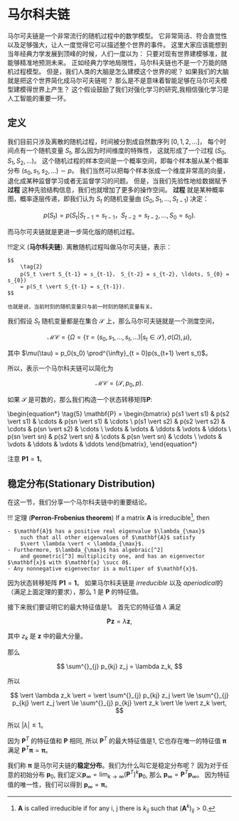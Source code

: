# 马尔科夫链

马尔可夫链是一个非常流行的随机过程中的数学模型。
它非常简洁、符合直觉性以及足够强大，让人一度觉得它可以描述整个世界的事件。
这里大家应该能想到当年经典力学发展到顶峰的时候，人们一度以为：
只要对现有世界建模够准，就能够精准地预测未来。
正如经典力学地局限性，马尔科夫链也不是一个万能的随机过程模型。
但是，我们人类的大脑是怎么建模这个世界的呢？
如果我们的大脑就是把这个世界简化成马尔可夫链呢？
那么是不是意味着智能足够在马尔可夫模型建模得世界上产生？
这个假设鼓励了我们对强化学习的研究,我相信强化学习是人工智能的重要一环。

## 定义

我们目前只涉及离散的随机过程，时间被分割成自然数序列 $[0, 1, 2, \ldots]$，
每个时间点有一个随机变量 $S_t$, 那么因为时间维度的特殊性，
这就形成了一个过程 $(S_0, S_1, S_2, \ldots)$。
这个随机过程的样本空间是一个概率空间，即每个样本服从某个概率分布 $(s_0, s_1, s_2, \ldots) \sim p$。
我们当然可以把每个样本张成一个维度非常高的向量，退化成某种监督学习或者无监督学习的问题。
但是，当我们先验性地给数据赋予 **过程** 这种先验结构信息，我们也就增加了更多的操作空间。
**过程** 就是某种概率图，概率逐层传递，即我们认为 $S_t$ 的随机变量由 $(S_0, S_1, \ldots, S_{t-1})$ 决定：

$$
    \tag{1}
    p(S_t) = p(S_t \vert S_{t-1} = s_{t-1}， S_{t-2} = s_{t-2}, \ldots, S_{0} = s_{0}).
$$

而马尔可夫链就是更进一步简化版的随机过程。

!!!定义
    (**马尔科夫链**). 离散随机过程叫做马尔可夫链，表示：

    $$
        \tag{2}
        p(S_t \vert S_{t-1} = s_{t-1}， S_{t-2} = s_{t-2}, \ldots, S_{0} = s_{0}) 
        = p(S_t \vert S_{t-1} = s_{t-1}).
    $$

    也就是说，当前时刻的随机变量只与前一时刻的随机变量有关。

我们假设 $S_t$ 随机变量都是在集合 $\mathcal{S}$ 上，那么马尔可夫链就是一个测度空间，

$$
    \tag{3} 
    \mathcal{MC} = \{\Omega = \{\tau = (s_0, s_1, \ldots, s_t, \ldots) \vert s_t \in \mathcal{S}\}, \sigma(\Omega), \mu\},
$$

其中 $\mu(\tau) = p_0(s_0) \prod^{\infty}_{t = 0}p(s_{t+1} \vert s_t)$。 

所以，表示一个马尔科夫链可以简化为

$$
    \tag{4}
    \mathcal{MC} = (\mathcal{S}, p_0, p).
$$

如果 $\mathcal{S}$ 是可数的，那么我们构造一个状态转移矩阵$\mathbf{P}$:


\begin{equation*}
    \tag{5}
    \mathbf{P} =
    \begin{bmatrix}
        p(s1 \vert s1) & p(s2 \vert s1) & \cdots & p(sn \vert s1) & \cdots \\
        p(s1 \vert s2) & p(s2 \vert s2) & \cdots & p(sn \vert s2) & \cdots \\
        \vdots & \vdots & \ddots & \vdots & \ddots \\
        p(sn \vert sn) & p(s2 \vert sn) & \cdots & p(sn \vert sn) & \cdots \\
        \vdots & \vdots & \ddots & \vdots & \ddots
    \end{bmatrix},
\end{equation*}

注意 $\mathbf{P} \pmb{1} = \pmb{1}$。

## 稳定分布(Stationary Distribution)

在这一节，我们分享一个马尔科夫链中的重要结论。

!!! 定理
    (**Perron-Frobenius theorem**)
    If a matrix $\mathbf{A}$ is irreducible[^1], then

    - $\mathbf{A}$ has a positive real eigenvalue $\lambda_{\max}$
        such that all other eigenvalues of $\mathbf{A}$ satisfy
        $\vert \lambda \vert < \lambda_{\max}$.
    - Furthermore, $\lambda_{\max}$ has algebraic[^2]
        and geometric[^3] multiplicity one, and has an eigenvector $\mathbf{x}$ with $\mathbf{x} \succ 0$.
    - Any nonnegative eigenvector is a multiper of $\mathbf{x}$.

[^1]: $\mathbf{A}$ is called irreducible if for any i, j there is $k_{ij}$ such that $(\mathbf{A}^k)_{ij} > 0$.
[^2]: Algebraic multiplicity is the number of times an eigenvalue appears in a characteristic polynomial of a matrix.
[^3]: Geometric multiplicity is the nullity of $\mathbf{I} - \lambda \mathbf{A}$.

因为状态转移矩阵 $\mathbf{P} \mathbf{1} = \mathbf{1}$。
如果马尔科夫链是 $irreducible$ 以及 $aperiodical$的（满足上面定理的要求），那么
 1 是 $\mathbf{P}$ 的特征值。

接下来我们要证明它的最大特征值是1。
首先它的特征值 $\lambda$ 满足

$$
    \mathbf{P} \mathbf{z} = \lambda \mathbf{z},
$$

其中 $z_k$ 是 $\mathbf{z}$ 中的最大分量。

那么

$$
    \sum^{}_{j} p_{kj} z_j = \lambda z_k,
$$

所以

$$
    \vert \lambda z_k \vert = \vert \sum^{}_{j} p_{kj} z_j \vert \le \sum^{}_{j} p_{kj} \vert z_j \vert \le \sum^{}_{j} p_{kj} \vert z_k \vert \le \vert z_k \vert,
$$

所以 $\vert \lambda \vert \le 1$。

因为 $\mathbf{P}^T$ 的特征值和 $\mathbf{P}$ 相同, 所以 $\mathbf{P}^T$ 的最大特征值是1, 它也存在唯一的特征值 $\mathbf{\pi}$ 满足 $\mathbf{P}^T \mathbf{\pi} = \mathbf{\pi}$。

我们称 $\mathbf{\pi}$ 是马尔可夫链的**稳定分布**。我们为什么叫它是稳定分布呢？
因为对于任意的初始分布 $\mathbf{p}_0$, 我们定义$\mathbf{p}_{\infty} = \lim_{k \rightarrow \infty} (\mathbf{P}^T)^k \mathbf{p}_0$, 那么
$\mathbf{p}_{\infty} = \mathbf{P}^T \mathbf{p}_{\infty}$。
因为特征值的唯一性，我们可以得到 $\mathbf{p}_{\infty} = \mathbf{\pi}$。
